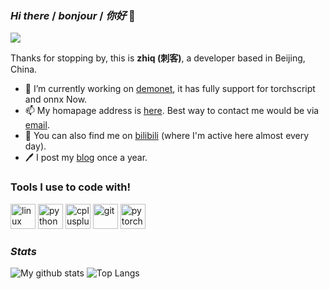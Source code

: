 ### *Hi there* / *bonjour* / *你好* 👋

<p>
  <img src="https://visitor-badge.glitch.me/badge?page_id=zhiqwang.zhiqwang" />
</p>

Thanks for stopping by, this is **zhiq (刺客)**, a developer based in Beijing, China.

- 🤗 I’m currently working on [demonet](https://github.com/zhiqwang/demonet), it has fully support for torchscript and onnx Now.
- 📫 My homapage address is [here](https://zhiqwang.com). Best way to contact me would be via [email](mailto:me@zhiqwang.com).
- 🥳 You can also find me on [bilibili](https://space.bilibili.com/168869832) (where I'm active here almost every day).
- 🖊️ I post my [blog](https://zhiqwang.com/post) once a year.

### Tools I use to code with!

<p align="left"><img src="https://devicons.github.io/devicon/devicon.git/icons/linux/linux-original.svg" alt="linux" width="40" height="40"/> <img src="https://devicons.github.io/devicon/devicon.git/icons/python/python-original.svg" alt="python" width="40" height="40"/> <img src="https://devicons.github.io/devicon/devicon.git/icons/cplusplus/cplusplus-original.svg" alt="cplusplus" width="40" height="40"/> <img src="https://www.vectorlogo.zone/logos/git-scm/git-scm-icon.svg" alt="git" width="40" height="40"/> <img src="https://www.vectorlogo.zone/logos/pytorch/pytorch-icon.svg" alt="pytorch" width="40" height="40"/></p>

### *Stats*

![My github stats](https://github-readme-stats.vercel.app/api?username=zhiqwang&count_private=true&show_icons=true&hide=issues&include_all_commits=true) ![Top Langs](https://github-readme-stats.anuraghazra1.vercel.app/api/top-langs/?username=zhiqwang&layout=compact&hide=jupyter%20notebook)
